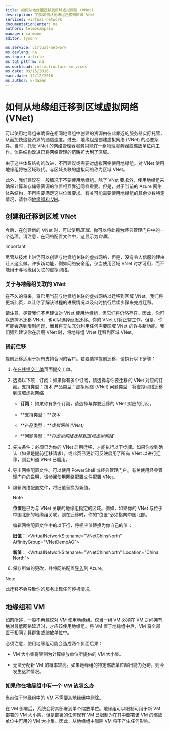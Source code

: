 ```yaml
---
title: 如何从地缘组迁移到区域虚拟网络 (VNet)
description: 了解如何从地缘组迁移到区域 VNet
services: virtual-network
documentationCenter: na
authors: telmosampaio
manager: carmonm
editor: tysonn

ms.service: virtual-network
ms.devlang: na
ms.topic: article
ms.tgt_pltfrm: na
ms.workload: infrastructure-services
ms.date: 03/15/2016
wacn.date: 12/12/2016
ms.author: v-dazen
---
```


# 如何从地缘组迁移到区域虚拟网络 (VNet)

可以使用地缘组来确保在相同地缘组中创建的资源由彼此靠近的服务器实际托管，从而加快这些资源的通信速度。过去，地缘组是创建虚拟网络 (VNet) 的必要条件。当时，托管 VNet 的网络管理器服务只能在一组物理服务器或缩放单位内工作。体系结构改进已将网络管理的范畴扩大到了区域。

由于这些体系结构的改进，不再建议或需要对虚拟网络使用地缘组。对 VNet 使用地缘组将被区域取代。与区域关联的虚拟网络称为区域 VNet。

此外，我们建议在一般情况下不要使用地缘组。除了 VNet 要求外，使用地缘组来确保计算和存储等资源的位置相互靠近同样重要。但是，对于当前的 Azure 网络体系结构，不再需要满足这些位置要求。有关可能需要使用地缘组的其余少数特定情况，请参阅[地缘组和 VM](#Affinity-groups-and-VMs)。

## 创建和迁移到区域 VNet

今后，在创建新的 VNet 时，可以使用*区域*。你可以将此视为经典管理门户中的一个选项。请注意，在网络配置文件中，这显示为*位置*。

>[!IMPORTANT]
> 尽管从技术上讲仍可以创建与地缘组关联的虚拟网络，但是，没有令人信服的理由让人这么做。许多新功能，例如网络安全组，仅当使用区域 VNet 时才可用，而不能用于与地缘组关联的虚拟网络。

### 关于与地缘组关联的 VNet

在不久的将来，将启用当前与地缘组关联的虚拟网络以迁移到区域 VNet。我们将更新此页，以让你了解该过程的进展情况以及何时执行后续步骤来完成迁移。

请注意，尽管我们不再建议对 VNet 使用地缘组，但它们将仍然存在。因此，你可以选择不迁移 VNet，也可以选择延迟迁移。你的 VNet 仍将正常工作。但是，你可能会遇到限制问题，而且将无法充分利用任何需要区域 VNet 的许多新功能。我们强烈建议你在启用 VNet 时，将地缘组 VNet 迁移到区域 VNet。

### 提前迁移

提前迁移适用于拥有支持合同的客户。若要选择提前迁移，请执行以下步骤：

1. 在[在线提交工单](https://www.azure.cn/support/support-ticket-form/?l=zh-cn)页面提交工单。

2. 选择以下项︰订阅︰如果你有多个订阅，请选择与你要迁移的 VNet 对应的订阅。支持类型︰技术 产品类型︰虚拟网络 (VNet) 问题类型︰将虚拟网络迁移到区域虚拟网络

    - **订阅︰** 如果你有多个订阅，请选择与你要迁移的 VNet 对应的订阅。

    - **支持类型：***技术*

    - **产品类型：***虚拟网络 (VNet)*

    - **问题类型：***将虚拟网络迁移到区域虚拟网络*

3. 先决条件：必须已为你的 VNet 启用迁移，才能执行以下步骤。如果你收到确认（如果是提前迁移请求），或此页已更新可反映启用了所有 VNet 以进行迁移，则会知道 VNet 已启用。

4. 导出网络配置文件。可以使用 PowerShell 或经典管理门户。有关使用经典管理门户的说明，请参阅[使用网络配置文件配置 VNet](./virtual-networks-using-network-configuration-file.md)。

5. 编辑网络配置文件，将旧值替换为新值。

    > [!NOTE]
    > **位置**是已为与 VNet 关联的地缘组指定的区域。例如，如果你的 VNet 与位于中国北部的地缘组关联，则在迁移时，你的“位置”必须指向中国北部。

    编辑网络配置文件中的以下行，将相应值替换为你自己的值：

    **旧值：** \<VirtualNetworkSitename="VNetChinsNorth" AffinityGroup="VNetDemoAG"\> 

    **新值：** \<VirtualNetworkSitename="VNetChinsNorth" Location="China North"\>

6. 保存所做的更改，并将网络配置[导入](./virtual-networks-using-network-configuration-file.md)到 Azure。

>[!NOTE]
>此迁移不会导致你的服务出现任何停机情况。

## <a name="Affinity-groups-and-VMs"></a> 地缘组和 VM

如前所述，一般不再建议对 VM 使用地缘组。仅当一组 VM 必须在 VM 之间拥有绝对最低网络延迟时，才应该使用地缘组。将 VM 置于地缘组中后，VM 将全部置于相同计算群集或缩放单位中。

必须注意，使用地缘组可能会造成两个负面后果：

- VM 大小集将限制为计算缩放单位所提供的 VM 大小集。

- 无法分配新 VM 的概率较高。如果地缘组的特定缩放单位超出能力范畴，则会发生这种情况。

### 如果你在地缘组中有一个 VM 该怎么办

当前位于地缘组中的 VM 不需要从地缘组中删除。

在 VM 部署后，系统会将其部署到单个缩放单位。地缘组可以限制可用于新 VM 部署的 VM 大小集，但是部署的任何现有 VM 已限制为在其中部署该 VM 的缩放单位中可用的 VM 大小集。因此，从地缘组中删除 VM 将不产生任何影响。

<!---HONumber=Mooncake_Quality_Review_1118_2016-->